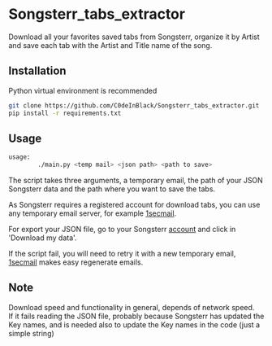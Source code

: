# Songsterr_tabs_extractor

 Download all your favorites saved tabs from Songsterr, organize it by Artist and save each tab with the Artist and Title name of the song.

## Installation

Python virtual environment is recommended

```bash
git clone https://github.com/C0deInBlack/Songsterr_tabs_extractor.git
pip install -r requirements.txt
```

## Usage

```bash
usage:
        ./main.py <temp mail> <json path> <path to save>
```

The script takes three arguments, a temporary email, the path of your JSON Songsterr data and the path where you want to save the tabs.

As Songsterr requires a registered account for download tabs, you can use any temporary email server, for example [1secmail](https://www.1secmail.cc/).

For export your JSON file, go to your Songsterr [account](https://www.songsterr.com/a/wa/account) and click in 'Download my data'.

If the script fail, you will need to retry it with a new temporary email, [1secmail](https://www.1secmail.cc/) makes easy regenerate emails.

## Note

Download speed and functionality in general, depends of network speed. \
If it fails reading the JSON file, probably because Songsterr has updated the Key names, and is needed also to update the Key names in the code (just a simple string)
